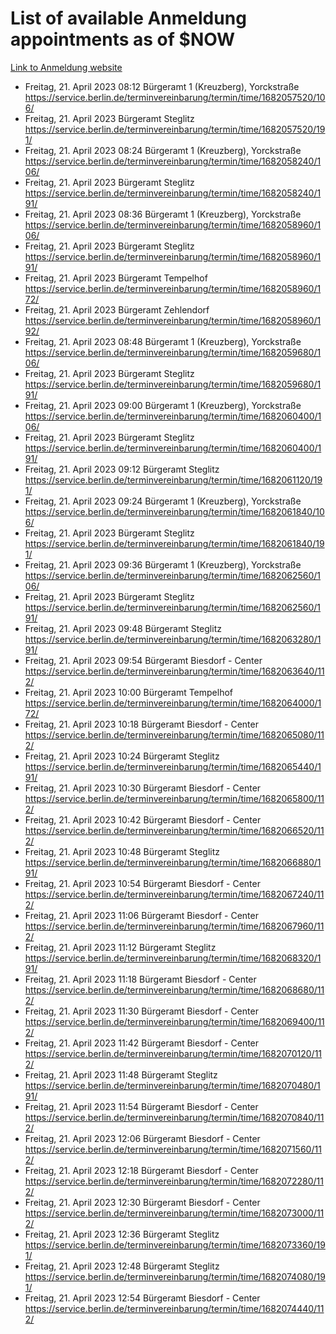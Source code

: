 # List of available Anmeldung appointments as of $NOW
[Link to Anmeldung website](https://service.berlin.de/terminvereinbarung/termin/tag.php?termin=1&anliegen[]=120686&dienstleisterlist=122210,122217,327316,122219,327312,122227,327314,122231,327346,122243,327348,122254,122252,329742,122260,329745,122262,329748,122271,327278,122273,327274,122277,327276,330436,122280,327294,122282,327290,122284,327292,122291,327270,122285,327266,122286,327264,122296,327268,150230,329760,122297,327286,122294,327284,122312,329763,122314,329775,122304,327330,122311,327334,122309,327332,317869,122281,327352,122279,329772,122283,122276,327324,122274,327326,122267,329766,122246,327318,122251,327320,122257,327322,122208,327298,122226,327300&herkunft=http%3A%2F%2Fservice.berlin.de%2Fdienstleistung%2F120686%2F)
- Freitag, 21. April 2023 08:12 Bürgeramt 1 (Kreuzberg), Yorckstraße https://service.berlin.de/terminvereinbarung/termin/time/1682057520/106/
- Freitag, 21. April 2023  Bürgeramt Steglitz https://service.berlin.de/terminvereinbarung/termin/time/1682057520/191/
- Freitag, 21. April 2023 08:24 Bürgeramt 1 (Kreuzberg), Yorckstraße https://service.berlin.de/terminvereinbarung/termin/time/1682058240/106/
- Freitag, 21. April 2023  Bürgeramt Steglitz https://service.berlin.de/terminvereinbarung/termin/time/1682058240/191/
- Freitag, 21. April 2023 08:36 Bürgeramt 1 (Kreuzberg), Yorckstraße https://service.berlin.de/terminvereinbarung/termin/time/1682058960/106/
- Freitag, 21. April 2023  Bürgeramt Steglitz https://service.berlin.de/terminvereinbarung/termin/time/1682058960/191/
- Freitag, 21. April 2023  Bürgeramt Tempelhof https://service.berlin.de/terminvereinbarung/termin/time/1682058960/172/
- Freitag, 21. April 2023  Bürgeramt Zehlendorf https://service.berlin.de/terminvereinbarung/termin/time/1682058960/192/
- Freitag, 21. April 2023 08:48 Bürgeramt 1 (Kreuzberg), Yorckstraße https://service.berlin.de/terminvereinbarung/termin/time/1682059680/106/
- Freitag, 21. April 2023  Bürgeramt Steglitz https://service.berlin.de/terminvereinbarung/termin/time/1682059680/191/
- Freitag, 21. April 2023 09:00 Bürgeramt 1 (Kreuzberg), Yorckstraße https://service.berlin.de/terminvereinbarung/termin/time/1682060400/106/
- Freitag, 21. April 2023  Bürgeramt Steglitz https://service.berlin.de/terminvereinbarung/termin/time/1682060400/191/
- Freitag, 21. April 2023 09:12 Bürgeramt Steglitz https://service.berlin.de/terminvereinbarung/termin/time/1682061120/191/
- Freitag, 21. April 2023 09:24 Bürgeramt 1 (Kreuzberg), Yorckstraße https://service.berlin.de/terminvereinbarung/termin/time/1682061840/106/
- Freitag, 21. April 2023  Bürgeramt Steglitz https://service.berlin.de/terminvereinbarung/termin/time/1682061840/191/
- Freitag, 21. April 2023 09:36 Bürgeramt 1 (Kreuzberg), Yorckstraße https://service.berlin.de/terminvereinbarung/termin/time/1682062560/106/
- Freitag, 21. April 2023  Bürgeramt Steglitz https://service.berlin.de/terminvereinbarung/termin/time/1682062560/191/
- Freitag, 21. April 2023 09:48 Bürgeramt Steglitz https://service.berlin.de/terminvereinbarung/termin/time/1682063280/191/
- Freitag, 21. April 2023 09:54 Bürgeramt Biesdorf - Center https://service.berlin.de/terminvereinbarung/termin/time/1682063640/112/
- Freitag, 21. April 2023 10:00 Bürgeramt Tempelhof https://service.berlin.de/terminvereinbarung/termin/time/1682064000/172/
- Freitag, 21. April 2023 10:18 Bürgeramt Biesdorf - Center https://service.berlin.de/terminvereinbarung/termin/time/1682065080/112/
- Freitag, 21. April 2023 10:24 Bürgeramt Steglitz https://service.berlin.de/terminvereinbarung/termin/time/1682065440/191/
- Freitag, 21. April 2023 10:30 Bürgeramt Biesdorf - Center https://service.berlin.de/terminvereinbarung/termin/time/1682065800/112/
- Freitag, 21. April 2023 10:42 Bürgeramt Biesdorf - Center https://service.berlin.de/terminvereinbarung/termin/time/1682066520/112/
- Freitag, 21. April 2023 10:48 Bürgeramt Steglitz https://service.berlin.de/terminvereinbarung/termin/time/1682066880/191/
- Freitag, 21. April 2023 10:54 Bürgeramt Biesdorf - Center https://service.berlin.de/terminvereinbarung/termin/time/1682067240/112/
- Freitag, 21. April 2023 11:06 Bürgeramt Biesdorf - Center https://service.berlin.de/terminvereinbarung/termin/time/1682067960/112/
- Freitag, 21. April 2023 11:12 Bürgeramt Steglitz https://service.berlin.de/terminvereinbarung/termin/time/1682068320/191/
- Freitag, 21. April 2023 11:18 Bürgeramt Biesdorf - Center https://service.berlin.de/terminvereinbarung/termin/time/1682068680/112/
- Freitag, 21. April 2023 11:30 Bürgeramt Biesdorf - Center https://service.berlin.de/terminvereinbarung/termin/time/1682069400/112/
- Freitag, 21. April 2023 11:42 Bürgeramt Biesdorf - Center https://service.berlin.de/terminvereinbarung/termin/time/1682070120/112/
- Freitag, 21. April 2023 11:48 Bürgeramt Steglitz https://service.berlin.de/terminvereinbarung/termin/time/1682070480/191/
- Freitag, 21. April 2023 11:54 Bürgeramt Biesdorf - Center https://service.berlin.de/terminvereinbarung/termin/time/1682070840/112/
- Freitag, 21. April 2023 12:06 Bürgeramt Biesdorf - Center https://service.berlin.de/terminvereinbarung/termin/time/1682071560/112/
- Freitag, 21. April 2023 12:18 Bürgeramt Biesdorf - Center https://service.berlin.de/terminvereinbarung/termin/time/1682072280/112/
- Freitag, 21. April 2023 12:30 Bürgeramt Biesdorf - Center https://service.berlin.de/terminvereinbarung/termin/time/1682073000/112/
- Freitag, 21. April 2023 12:36 Bürgeramt Steglitz https://service.berlin.de/terminvereinbarung/termin/time/1682073360/191/
- Freitag, 21. April 2023 12:48 Bürgeramt Steglitz https://service.berlin.de/terminvereinbarung/termin/time/1682074080/191/
- Freitag, 21. April 2023 12:54 Bürgeramt Biesdorf - Center https://service.berlin.de/terminvereinbarung/termin/time/1682074440/112/

